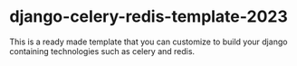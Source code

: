 # django-celery-redis-template-2023
This is a ready made template that you can customize to build your django containing technologies such as celery and redis.
